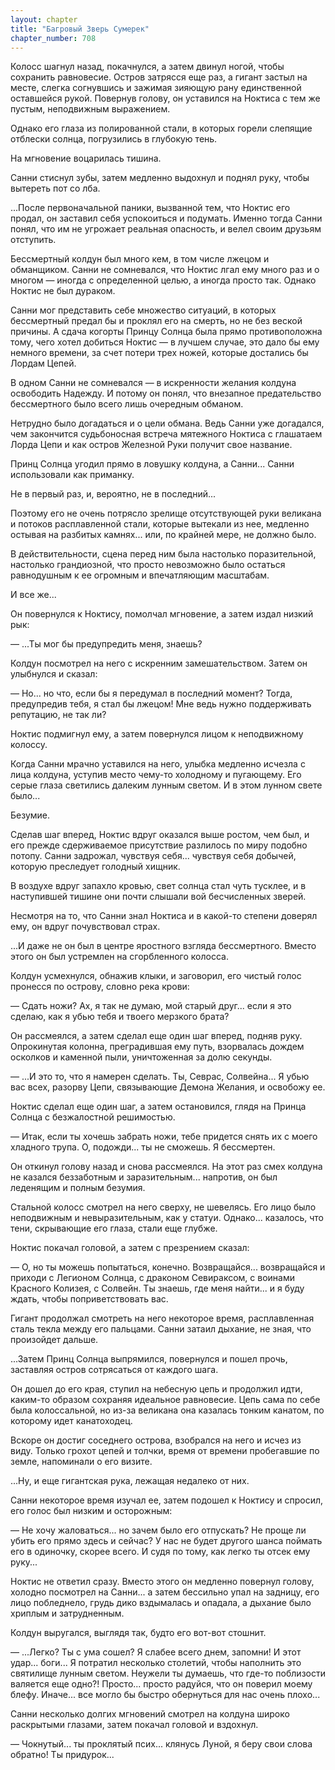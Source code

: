 ```yaml
---
layout: chapter
title: "Багровый Зверь Сумерек"
chapter_number: 708
---
```


Колосс шагнул назад, покачнулся, а затем двинул ногой, чтобы сохранить равновесие. Остров затрясся еще раз, а гигант застыл на месте, слегка согнувшись и зажимая зияющую рану единственной оставшейся рукой. Повернув голову, он уставился на Ноктиса с тем же пустым, неподвижным выражением.

Однако его глаза из полированной стали, в которых горели слепящие отблески солнца, погрузились в глубокую тень.

На мгновение воцарилась тишина.

Санни стиснул зубы, затем медленно выдохнул и поднял руку, чтобы вытереть пот со лба.

...После первоначальной паники, вызванной тем, что Ноктис его продал, он заставил себя успокоиться и подумать. Именно тогда Санни понял, что им не угрожает реальная опасность, и велел своим друзьям отступить.

Бессмертный колдун был много кем, в том числе лжецом и обманщиком. Санни не сомневался, что Ноктис лгал ему много раз и о многом — иногда с определенной целью, а иногда просто так. Однако Ноктис не был дураком.

Санни мог представить себе множество ситуаций, в которых бессмертный предал бы и проклял его на смерть, но не без веской причины. А сдача когорты Принцу Солнца была прямо противоположна тому, чего хотел добиться Ноктис — в лучшем случае, это дало бы ему немного времени, за счет потери трех ножей, которые достались бы Лордам Цепей.

В одном Санни не сомневался — в искренности желания колдуна освободить Надежду. И потому он понял, что внезапное предательство бессмертного было всего лишь очередным обманом.

Нетрудно было догадаться и о цели обмана. Ведь Санни уже догадался, чем закончится судьбоносная встреча мятежного Ноктиса с глашатаем Лорда Цепи и как остров Железной Руки получит свое название.

Принц Солнца угодил прямо в ловушку колдуна, а Санни... Санни использовали как приманку.

Не в первый раз, и, вероятно, не в последний...

Поэтому его не очень потрясло зрелище отсутствующей руки великана и потоков расплавленной стали, которые вытекали из нее, медленно остывая на разбитых камнях... или, по крайней мере, не должно было.

В действительности, сцена перед ним была настолько поразительной, настолько грандиозной, что просто невозможно было остаться равнодушным к ее огромным и впечатляющим масштабам.

И все же...

Он повернулся к Ноктису, помолчал мгновение, а затем издал низкий рык:

— ...Ты мог бы предупредить меня, знаешь?

Колдун посмотрел на него с искренним замешательством. Затем он улыбнулся и сказал:

— Но... но что, если бы я передумал в последний момент? Тогда, предупредив тебя, я стал бы лжецом! Мне ведь нужно поддерживать репутацию, не так ли?

Ноктис подмигнул ему, а затем повернулся лицом к неподвижному колоссу.

Когда Санни мрачно уставился на него, улыбка медленно исчезла с лица колдуна, уступив место чему-то холодному и пугающему. Его серые глаза светились далеким лунным светом. И в этом лунном свете было...

Безумие.

Сделав шаг вперед, Ноктис вдруг оказался выше ростом, чем был, и его прежде сдерживаемое присутствие разлилось по миру подобно потопу. Санни задрожал, чувствуя себя... чувствуя себя добычей, которую преследует голодный хищник.

В воздухе вдруг запахло кровью, свет солнца стал чуть тусклее, и в наступившей тишине они почти слышали вой бесчисленных зверей.

Несмотря на то, что Санни знал Ноктиса и в какой-то степени доверял ему, он вдруг почувствовал страх.

...И даже не он был в центре яростного взгляда бессмертного. Вместо этого он был устремлен на сгорбленного колосса.

Колдун усмехнулся, обнажив клыки, и заговорил, его чистый голос пронесся по острову, словно река крови:

— Сдать ножи? Ах, я так не думаю, мой старый друг... если я это сделаю, как я убью тебя и твоего мерзкого брата?

Он рассмеялся, а затем сделал еще один шаг вперед, подняв руку. Опрокинутая колонна, преградившая ему путь, взорвалась дождем осколков и каменной пыли, уничтоженная за долю секунды.

— ...И это то, что я намерен сделать. Ты, Севрас, Солвейна... Я убью вас всех, разорву Цепи, связывающие Демона Желания, и освобожу ее.

Ноктис сделал еще один шаг, а затем остановился, глядя на Принца Солнца с безжалостной решимостью.

— Итак, если ты хочешь забрать ножи, тебе придется снять их с моего хладного трупа. О, подожди... ты не сможешь. Я бессмертен.

Он откинул голову назад и снова рассмеялся. На этот раз смех колдуна не казался беззаботным и заразительным... напротив, он был леденящим и полным безумия.

Стальной колосс смотрел на него сверху, не шевелясь. Его лицо было неподвижным и невыразительным, как у статуи. Однако... казалось, что тени, скрывающие его глаза, стали еще глубже.

Ноктис покачал головой, а затем с презрением сказал:

— О, но ты можешь попытаться, конечно. Возвращайся... возвращайся и приходи с Легионом Солнца, с драконом Севираксом, с воинами Красного Колизея, с Солвейн. Ты знаешь, где меня найти... и я буду ждать, чтобы поприветствовать вас.

Гигант продолжал смотреть на него некоторое время, расплавленная сталь текла между его пальцами. Санни затаил дыхание, не зная, что произойдет дальше.

...Затем Принц Солнца выпрямился, повернулся и пошел прочь, заставляя остров сотрясаться от каждого шага.

Он дошел до его края, ступил на небесную цепь и продолжил идти, каким-то образом сохраняя идеальное равновесие. Цепь сама по себе была колоссальной, но из-за великана она казалась тонким канатом, по которому идет канатоходец.

Вскоре он достиг соседнего острова, взобрался на него и исчез из виду. Только грохот цепей и толчки, время от времени пробегавшие по земле, напоминали о его визите.

...Ну, и еще гигантская рука, лежащая недалеко от них.

Санни некоторое время изучал ее, затем подошел к Ноктису и спросил, его голос был низким и осторожным:

— Не хочу жаловаться... но зачем было его отпускать? Не проще ли убить его прямо здесь и сейчас? У нас не будет другого шанса поймать его в одиночку, скорее всего. И судя по тому, как легко ты отсек ему руку...

Ноктис не ответил сразу. Вместо этого он медленно повернул голову, холодно посмотрел на Санни... а затем бессильно упал на задницу, его лицо побледнело, грудь дико вздымалась и опадала, а дыхание было хриплым и затрудненным.

Колдун выругался, выглядя так, будто его вот-вот стошнит.

— ...Легко? Ты с ума сошел? Я слабее всего днем, запомни! И этот удар... боги... Я потратил несколько столетий, чтобы наполнить это святилище лунным светом. Неужели ты думаешь, что где-то поблизости валяется еще одно?! Просто... просто радуйся, что он поверил моему блефу. Иначе... все могло бы быстро обернуться для нас очень плохо...

Санни несколько долгих мгновений смотрел на колдуна широко раскрытыми глазами, затем покачал головой и вздохнул.

— Чокнутый... ты проклятый псих... клянусь Луной, я беру свои слова обратно! Ты придурок...